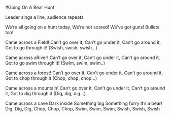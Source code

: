 #Going On A Bear Hunt

Leader sings a line, audience repeats

We’re all going on a hunt today,
We’re not scared!
We’ve got guns!
Bullets too!

Came across a Field!
Can’t go over it,
Can’t go under it,
Can’t go around it,
Got to go through it! (Swish, swish, swish...)

Came across aRiver!
Can’t go over it,
Can’t go under it,
Can’t go around it,
Got to go swim through it! (Swim, swim, swim..)

Came across a forest!
Can’t go over it,
Can’t go under it,
Can’t go around it,
Got to chop through it (Chop, chop, chop...)

Came across a mountain!
Can’t go over it,
Can’t go under it,
Can’t go around it,
Got to dig through it (Dig, dig, dig...)

Came across a cave
Dark inside
Something big
Something furry
It’s a bear!
Dig, Dig, Dig, Chop, Chop, Chop, Swim, Swim, Swim, Swish, Swish, Swish